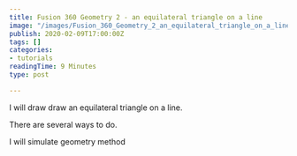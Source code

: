 ```yaml
---
title: Fusion 360 Geometry 2 - an equilateral triangle on a line
image: "/images/Fusion_360_Geometry_2_an_equilateral_triangle_on_a_line.png"
publish: 2020-02-09T17:00:00Z
tags: []
categories:
- tutorials
readingTime: 9 Minutes
type: post

---
```

I will draw draw an equilateral triangle on a line.

There are several ways to do.

I will simulate geometry method